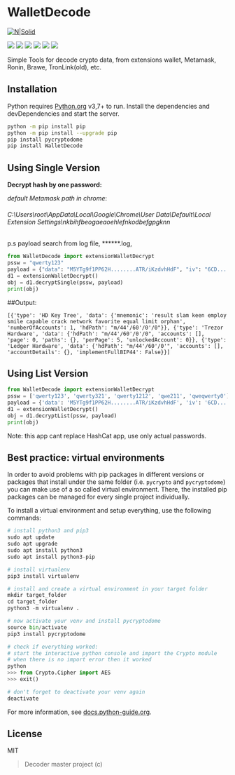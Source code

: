 # WalletDecode
[![N|Solid](https://cldup.com/dTxpPi9lDf.thumb.png)](https://nodesource.com/products/nsolid)

![](https://img.shields.io/github/stars/pandao/editor.md.svg) ![](https://img.shields.io/github/forks/pandao/editor.md.svg) ![](https://img.shields.io/github/tag/pandao/editor.md.svg) ![](https://img.shields.io/github/release/pandao/editor.md.svg) ![](https://img.shields.io/github/issues/pandao/editor.md.svg) ![](https://img.shields.io/bower/v/editor.md.svg)

Simple Tools for decode crypto data, from extensions wallet, Metamask, Ronin, Brawe, TronLink(old), etc.


## Installation
Python requires [Python.org](https://www.python.org/) v3,7+ to run.
Install the dependencies and devDependencies and start the server.
```sh
python -m pip install pip
python -m pip install --upgrade pip
pip install pycryptodome
pip install WalletDecode
```
## Using Single Version
**Decrypt hash by one password:**

*default Metamask path in chrome*: 
###### C:\Users\root\AppData\Local\Google\Chrome\User Data\Default\Local Extension Settings\nkbihfbeogaeaoehlefnkodbefgpgknn
p.s payload search from log file, ******.log,

```python
from WalletDecode import extensionWalletDecrypt
pssw = "qwerty123"
payload = {"data": "M5YTg9f1PP62H........ATR/iKzdvhHdF", "iv": "6CD......Cg==", "salt": "TkHQ2......fxaSC/g="}
d1 = extensionWalletDecrypt()
obj = d1.decryptSingle(pssw, payload)
print(obj)
```
##Output:
```
[{'type': 'HD Key Tree', 'data': {'mnemonic': 'result slam keen employ smile capable crack network favorite equal limit orphan', 'numberOfAccounts': 1, 'hdPath': "m/44'/60'/0'/0"}}, {'type': 'Trezor Hardware', 'data': {'hdPath': "m/44'/60'/0'/0", 'accounts': [], 'page': 0, 'paths': {}, 'perPage': 5, 'unlockedAccount': 0}}, {'type': 'Ledger Hardware', 'data': {'hdPath': "m/44'/60'/0'", 'accounts': [], 'accountDetails': {}, 'implementFullBIP44': False}}]
```

## Using List Version
```python
from WalletDecode import extensionWalletDecrypt
pssw = ['qwerty123', 'qwerty321', 'qwerty1212', 'qwe211', 'qweqwerty0']
payload = {'data': 'M5YTg9f1PP62H........ATR/iKzdvhHdF', 'iv': '6CD......Cg==', 'salt': 'TkHQ2......fxaSC/g='}
d1 = extensionWalletDecrypt()
obj = d1.decryptList(pssw, payload)
print(obj)
```
Note: this app cant replace HashCat app, use only actual passwords.


## Best practice: virtual environments
In order to avoid problems with pip packages in different versions or packages that install under the same folder (i.e. `pycrypto` and `pycryptodome`) you can make use of a so called virtual environment. There, the installed pip packages can be managed for every single project individually.

To install a virtual environment and setup everything, use the following commands:

```Python
# install python3 and pip3
sudo apt update
sudo apt upgrade
sudo apt install python3
sudo apt install python3-pip

# install virtualenv
pip3 install virtualenv

# install and create a virtual environment in your target folder
mkdir target_folder
cd target_folder
python3 -m virtualenv .

# now activate your venv and install pycryptodome
source bin/activate
pip3 install pycryptodome

# check if everything worked: 
# start the interactive python console and import the Crypto module
# when there is no import error then it worked
python
>>> from Crypto.Cipher import AES
>>> exit()

# don't forget to deactivate your venv again
deactivate
```
For more information, see [docs.python-guide.org](http://docs.python-guide.org "docs.python-guide.org").



## License
MIT
>Decoder master project (c)